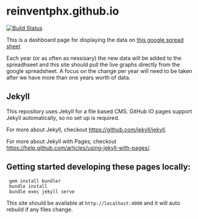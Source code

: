 # reinventphx.github.io
[![Build Status](https://travis-ci.org/reinventphx/reinventphx.github.io.svg?branch=master)](https://travis-ci.org/reinventphx/reinventphx.github.io)

This is a dashboard page for displaying the data on [this google spread sheet](https://docs.google.com/spreadsheets/d/1JvF5lyj5h_5DgLOBItflwd7438dF0aSuCtqDaN2CMt8/edit?usp=sharing)

Each year (or as often as nessisary) the new data will be added to the spreadhseet and this site should pull the live graphs directly from the google spreadsheet. A focus on the change per year will need to be taken after we have more than one years worth of data.



## Jekyll

This repository uses Jekyll for a file based CMS.  GitHub IO pages support Jekyll automatically, so no set up is required.  

For more about Jekyll, checkout https://github.com/jekyll/jekyll. 

For more about Jekyll with Pages, checkout https://help.github.com/articles/using-jekyll-with-pages/. 


## Getting started developing these pages locally: 
````
 gem install bundler
 bundle install
 bundle exec jekyll serve
````
This site should be available at ```http://localhost:4000``` and it will auto rebuild if any files change.


